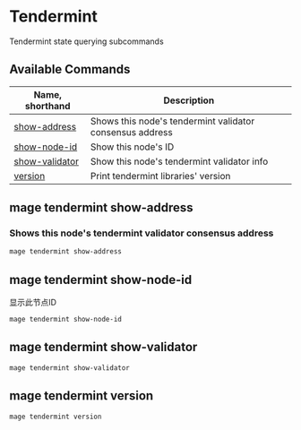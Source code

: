 # Tendermint

Tendermint state querying subcommands

## Available Commands

| Name, shorthand                                   | Description                                              |
| ------------------------------------------------- | -------------------------------------------------------- |
| [show-address](#mage-tendermint-show-address)     | Shows this node's tendermint validator consensus address |
| [show-node-id](#mage-tendermint-show-node-id)     | Show this node's ID                                      |
| [show-validator](#mage-tendermint-show-validator) | Show this node's tendermint validator info               |
| [version](#mage-tendermint-version)               | Print tendermint libraries' version                      |

## mage tendermint show-address

### Shows this node's tendermint validator consensus address

```bash
mage tendermint show-address
```

## mage tendermint show-node-id

显示此节点ID

```bash
mage tendermint show-node-id
```

## mage tendermint show-validator

```bash
mage tendermint show-validator
```

## mage tendermint version

```bash
mage tendermint version
```
